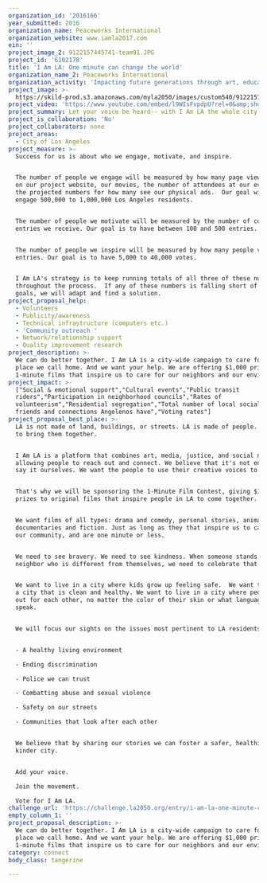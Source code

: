 ```yaml
---
organization_id: '2016166'
year_submitted: 2016
organization_name: Peaceworks International
organization_website: www.iamla2017.com
ein: ''
project_image_2: 9122157445741-team91.JPG
project_id: '6102178'
title: 'I Am LA: One minute can change the world'
organization_name_2: Peaceworks International
organization_activity: 'Impacting future generations through art, education, and culture.'
project_image: >-
  https://skild-prod.s3.amazonaws.com/myla2050/images/custom540/9122157445741-team91.JPG
project_video: 'https://www.youtube.com/embed/l9WIsFvpdpU?rel=0&amp;showinfo=0'
project_summary: Let your voice be heard-- with I Am LA the whole city is ready to listen.
project_is_collaboration: 'No'
project_collaborators: none
project_areas:
  - City of Los Angeles
project_measure: >-
  Success for us is about who we engage, motivate, and inspire.  


  The number of people we engage will be measured by how many page views we have
  on our project website, our movies, the number of attendees at our events, and
  the projected numbers for how many see our physical ads.  Our goal will be to
  engage 500,000 to 1,000,000 Los Angeles residents.


  The number of people we motivate will be measured by the number of contest
  entries we receive. Our goal is to have between 100 and 500 entries.


  The number of people we inspire will be measured by how many people vote on
  entries. Our goal is to have 5,000 to 40,000 votes.


  I Am LA's strategy is to keep running totals of all three of these numbers
  throughout the process.  If any of these numbers is falling short of our
  goals, we will adapt and find a solution.
project_proposal_help:
  - Volunteers
  - Publicity/awareness
  - Technical infrastructure (computers etc.)
  - 'Community outreach '
  - Network/relationship support
  - Quality improvement research
project_description: >-
  We can do better together. I Am LA is a city-wide campaign to care for the
  place we call home. And we want your help. We are offering $1,000 prizes for
  1-minute films that inspire us to care for our neighbors and our environment.
project_impact: >-
  ["Social & emotional support","Cultural events","Public transit
  riders","Participation in neighborhood councils","Rates of
  volunteerism","Residential segregation","Total number of local social media
  friends and connections Angelenos have","Voting rates"]
project_proposal_best_place: >-
  LA is not made of land, buildings, or streets. LA is made of people. It's time
  to bring them together.


  I Am LA is a platform that combines art, media, justice, and social networks
  allowing people to reach out and connect. We believe that it's not enough to
  say it ourselves. We want the people to use their creative voices to join us.


  That's why we will be sponsoring the 1-Minute Film Contest, giving $1,000
  prizes to original films that inspire people in LA to come together.


  We want films of all types: drama and comedy, personal stories, animation,
  documentaries and fiction. Just as long as they that inspire us to care about
  our community, and are one minute or less.


  We need to see bravery. We need to see kindness. When someone stands up for a
  neighbor who is different from themselves, we need to celebrate that courage.


  We want to live in a city where kids grow up feeling safe.  We want to live in
  a city that is clean and healthy. We want to live in a city where people look
  out for each other, no matter the color of their skin or what language they
  speak.


  We will focus our sights on the issues most pertinent to LA residents:


  - A healthy living environment

  - Ending discrimination

  - Police we can trust

  - Combatting abuse and sexual violence

  - Safety on our streets

  - Communities that look after each other


  We believe that by sharing our stories we can foster a safer, healthier,
  kinder city. 


  Add your voice. 

  Join the movement. 

  Vote for I Am LA.
challenge_url: 'https://challenge.la2050.org/entry/i-am-la-one-minute-can-change-the-world'
empty_column_1: ''
project_proposal_description: >-
  We can do better together. I Am LA is a city-wide campaign to care for the
  place we call home. And we want your help. We are offering $1,000 prizes for
  1-minute films that inspire us to care for our neighbors and our environment.
category: connect
body_class: tangerine

---
```

